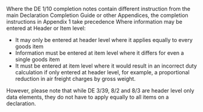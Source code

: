 Where the DE 1/10 completion notes contain different instruction from the main Declaration Completion Guide or other Appendices, the completion instructions in Appendix 1 take precedence Where information may be entered at Header or Item level:

*   It may only be entered at header level where it applies equally to every goods item
*   Information must be entered at item level where it differs for even a single goods item
*   It must be entered at item level where it would result in an incorrect duty calculation if only entered at header level, for example, a proportional reduction in air freight charges by gross weight.

However, please note that while DE 3/39, 8/2 and 8/3 are header level only data elements, they do not have to apply equally to all items on a declaration.